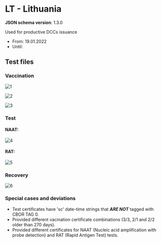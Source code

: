 # LT - Lithuania

**JSON schema version**: 1.3.0

Used for productive DCCs issuance
* From: 19.01.2022
* Until: 

## Test files

### Vaccination

![1](1.png)

![2](2.png)

![3](3.png)

### Test

#### NAAT:

![4](4.png)

#### RAT:

![5](5.png)

### Recovery

![6](6.png)

### Special cases and deviations

* Test certificates have 'sc' date-time strings that ***ARE NOT*** tagged with CBOR TAG 0.
* Provided different vacination certificate combinations (3/3, 2/1 and 2/2 older than 270 days).
* Provided different certificates for NAAT (Nucleic acid amplification with probe detection) and RAT (Rapid Antigen Test) tests.